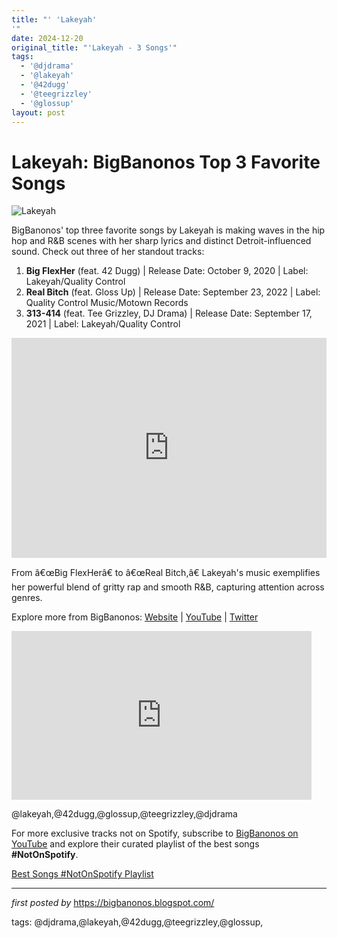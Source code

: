 ```yaml
---
title: "' 'Lakeyah'
'"
date: 2024-12-20
original_title: "'Lakeyah - 3 Songs'"
tags:
  - '@djdrama'
  - '@lakeyah'
  - '@42dugg'
  - '@teegrizzley'
  - '@glossup'
layout: post
---
```

<h1>Lakeyah: BigBanonos Top 3 Favorite Songs</h1>
<img alt="Lakeyah" src="https://media.pitchfork.com/photos/6144baf245b434647baf7fbb/2:1/w_2560%2Cc_limit/Lakeyah.jpg" /> <p>BigBanonos' top three favorite songs by Lakeyah is making waves in the hip hop and R&B scenes with her sharp lyrics and distinct Detroit-influenced sound. Check out three of her standout tracks:</p> <ol> <li><strong>Big FlexHer</strong> (feat. 42 Dugg) | Release Date: October 9, 2020 | Label: Lakeyah/Quality Control</li> <li><strong>Real Bitch</strong> (feat. Gloss Up) | Release Date: September 23, 2022 | Label: Quality Control Music/Motown Records</li> <li><strong>313-414</strong> (feat. Tee Grizzley, DJ Drama) | Release Date: September 17, 2021 | Label: Lakeyah/Quality Control</li>
</ol> <div> <iframe allow="autoplay; clipboard-write; encrypted-media; fullscreen; picture-in-picture" allowfullscreen="" frameborder="0" height="352" loading="lazy" src="https://open.spotify.com/embed/playlist/4YKdxI6lcklg8amSdVjoGX?utm_source=generator" width="100%"></iframe>
</div> <p>From â€œBig FlexHerâ€ to â€œReal Bitch,â€ Lakeyah's music exemplifies her powerful blend of gritty rap and smooth R&B, capturing attention across genres.</p> <div> <p>Explore more from BigBanonos: <a href="https://bigbanonos.blogspot.com/">Website</a> | <a href="https://www.youtube.com/@BigBanonos">YouTube</a> | <a href="https://x.com/bigbanonos">Twitter</a></p>
</div>
<iframe frameborder="0" height="270" src="https://youtube.com/embed/FQYPH2wxQsM" width="480"></iframe>
<!--Tags-->
<p>@lakeyah,@42dugg,@glossup,@teegrizzley,@djdrama</p>


<!--Subscribe and Playlist Links-->
<div>
    <p>For more exclusive tracks not on Spotify, subscribe to <a href="https://www.youtube.com/@BigBanonos" target="_blank">BigBanonos on YouTube</a> and explore their curated playlist of the best songs <strong>#NotOnSpotify</strong>.</p>
    <p><a href="https://www.youtube.com/playlist?list=PLtuNtuTatqI0kFahUCbtbfenC_ET5O_tr" target="_blank">Best Songs #NotOnSpotify Playlist<br /></a></p></div>

<hr />

<p><em>first posted by</em> <a href="https://bigbanonos.blogspot.com/" rel="noopener" target="_new">https://bigbanonos.blogspot.com/</a></p>

<p>tags: @djdrama,@lakeyah,@42dugg,@teegrizzley,@glossup,</p>
